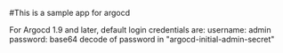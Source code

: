 #This is a sample app for argocd

For Argocd 1.9 and later, default login credentials are:
username: admin
password: base64 decode of password in "argocd-initial-admin-secret"
